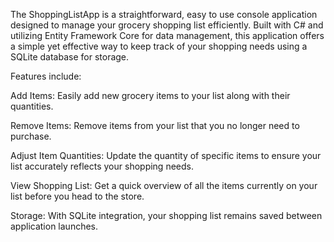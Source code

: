 The ShoppingListApp is a straightforward, easy to use console application designed to manage your grocery shopping list efficiently. Built with C# and utilizing Entity Framework Core for data management, this application offers a simple yet effective way to keep track of your shopping needs using a SQLite database for storage.


Features include: 

Add Items: Easily add new grocery items to your list along with their quantities.

Remove Items: Remove items from your list that you no longer need to purchase.

Adjust Item Quantities: Update the quantity of specific items to ensure your list accurately reflects your shopping needs.

View Shopping List: Get a quick overview of all the items currently on your list before you head to the store.

Storage: With SQLite integration, your shopping list remains saved between application launches.

